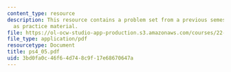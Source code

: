 ```yaml
---
content_type: resource
description: This resource contains a problem set from a previous semester, provided
  as practice material.
file: https://ol-ocw-studio-app-production.s3.amazonaws.com/courses/22-611j-introduction-to-plasma-physics-i-fall-2006/3bd0fa0c46f64d748c9f17e68670647a_ps4_05.pdf
file_type: application/pdf
resourcetype: Document
title: ps4_05.pdf
uid: 3bd0fa0c-46f6-4d74-8c9f-17e68670647a
---
```

